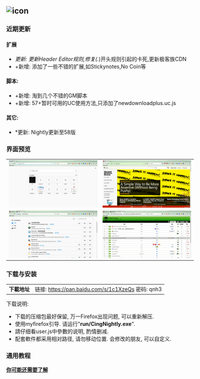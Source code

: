 ## ![icon](../../img/icon.jpg)

### 近期更新

#### 扩展
- *更新: 更新Header Editor规则,修复(.*)开头规则引起的卡死,更新极客族CDN
- +新增: 添加了一些不错的扩展,如Stickynotes,No Coin等

#### 脚本:
- +新增: 淘到几个不错的GM脚本
- +新增: 57+暂时可用的UC使用方法,只添加了newdownloadplus.uc.js

#### 其它:
- *更新: Nightly更新至58版

### 界面预览

| | |
| :-- | :-- |
| ![](../../img/57.0a1-2017.09.03/preview-1.jpg) | ![](../../img/57.0a1-2017.09.03/preview-2.jpg) |
| ![](../../img/57.0a1-2017.09.03/preview-3.jpg) | ![](../../img/57.0a1-2017.09.03/preview-4.jpg) |

### 下载与安装

| |  |
| :-- | :-- |
| **下載地址** | 链接: https://pan.baidu.com/s/1c1XzeQs 密码: qnh3 |

下载说明:
- 下载的压缩包最好保留, 万一Firefox出现问题, 可以重新解压.
- 使用myfirefox引导. 请运行"**run/CingNightly.exe**".
- 請仔细看user.js中參數的说明, 酌情删减.
- 配套軟件都采用相对路径, 请勿移动位置. 会修改的朋友, 可以自定义.

### 通用教程

[**你可能还需要了解**](../..#你可能还需要了解)